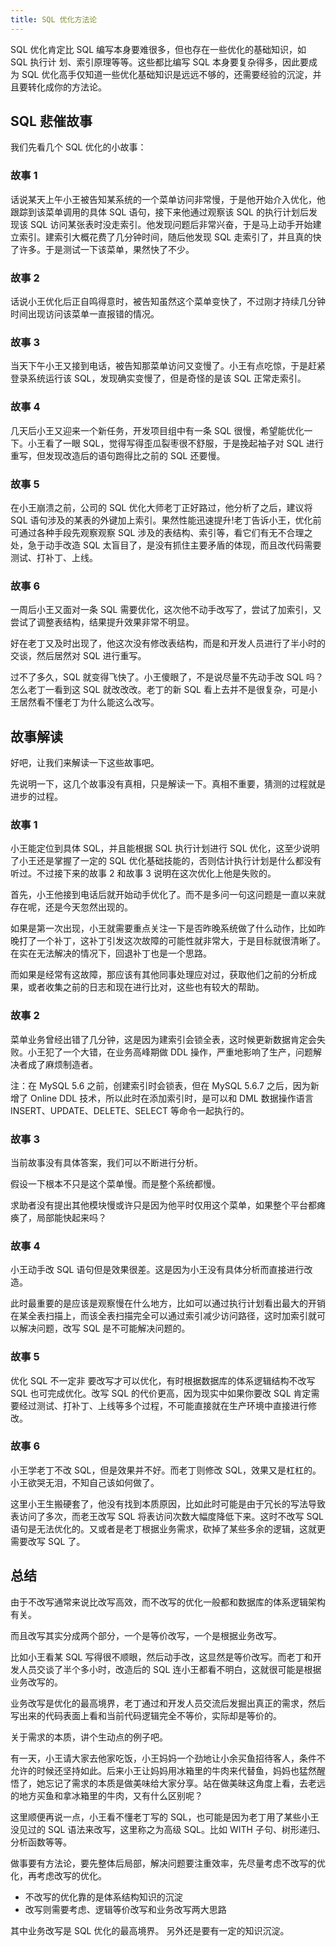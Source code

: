 ```yaml
---
title: SQL 优化方法论
---
```


SQL 优化肯定比 SQL 编写本身要难很多，但也存在一些优化的基础知识，如 SQL 执行计 划、索引原理等等。这些都比编写 SQL 本身要复杂得多，因此要成为 SQL 优化高手仅知道一些优化基础知识是远远不够的，还需要经验的沉淀，并且要转化成你的方法论。

## SQL 悲催故事

我们先看几个 SQL 优化的小故事：

### 故事 1

话说某天上午小王被告知某系统的一个菜单访问非常慢，于是他开始介入优化，他跟踪到该菜单调用的具体 SQL 语句，接下来他通过观察该 SQL 的执行计划后发现该 SQL 访问某张表时没走索引。他发现问题后非常兴奋，于是马上动手开始建立索引。建索引大概花费了几分钟时间，随后他发现 SQL 走索引了，并且真的快了许多。于是测试一下该菜单，果然快了不少。

### 故事 2

话说小王优化后正自鸣得意时，被告知虽然这个菜单变快了，不过刚才持续几分钟时间出现访问该菜单一直报错的情况。

### 故事 3

当天下午小王又接到电话，被告知那菜单访问又变慢了。小王有点吃惊，于是赶紧登录系统运行该 SQL，发现确实变慢了，但是奇怪的是该 SQL 正常走索引。

### 故事 4

几天后小王又迎来一个新任务，开发项目组中有一条 SQL 很慢，希望能优化一下。小王看了一眼 SQL，觉得写得歪瓜裂枣很不舒服，于是挽起袖子对 SQL 进行重写，但发现改造后的语句跑得比之前的 SQL 还要慢。

### 故事 5

在小王崩溃之前，公司的 SQL 优化大师老丁正好路过，他分析了之后，建议将 SQL 语句涉及的某表的外键加上索引。果然性能迅速提升!老丁告诉小王，优化前可通过各种手段先观察观察 SQL 涉及的表结构、索引等，看它们有无不合理之处，急于动手改造 SQL 太盲目了，是没有抓住主要矛盾的体现，而且改代码需要测试、打补丁、上线。

### 故事 6

一周后小王又面对一条 SQL 需要优化，这次他不动手改写了，尝试了加索引，又尝试了调整表结构，结果提升效果非常不明显。

好在老丁又及时出现了，他这次没有修改表结构，而是和开发人员进行了半小时的交谈，然后居然对 SQL 进行重写。

过不了多久，SQL 就变得飞快了。小王傻眼了，不是说尽量不先动手改 SQL 吗？怎么老丁一看到这 SQL 就改改改。老丁的新 SQL 看上去并不是很复杂，可是小王居然看不懂老丁为什么能这么改写。


## 故事解读

好吧，让我们来解读一下这些故事吧。

先说明一下，这几个故事没有真相，只是解读一下。真相不重要，猜测的过程就是进步的过程。

### 故事 1 

小王能定位到具体 SQL，并且能根据 SQL 执行计划进行 SQL 优化，这至少说明了小王还是掌握了一定的 SQL 优化基础技能的，否则估计执行计划是什么都没有听过。不过接下来的故事 2 和故事 3 说明在这次优化上他是失败的。

首先，小王他接到电话后就开始动手优化了。而不是多问一句这问题是一直以来就存在呢，还是今天忽然出现的。

如果是第一次出现，小王就需要重点关注一下是否昨晚系统做了什么动作，比如昨晚打了一个补丁，这补丁引发这次故障的可能性就非常大，于是目标就很清晰了。在实在无法解决的情况下，回退补丁也是一个思路。

而如果是经常有这故障，那应该有其他同事处理应对过，获取他们之前的分析成果，或者收集之前的日志和现在进行比对，这些也有较大的帮助。

### 故事 2

菜单业务曾经出错了几分钟，这是因为建索引会锁全表，这时候更新数据肯定会失败。小王犯了一个大错，在业务高峰期做 DDL 操作，严重地影响了生产，问题解决者成了麻烦制造者。

注：在 MySQL 5.6 之前，创建索引时会锁表，但在 MySQL 5.6.7 之后，因为新增了 Online DDL 技术，所以此时在添加索引时，是可以和 DML 数据操作语言 INSERT、UPDATE、DELETE、SELECT 等命令一起执行的。

### 故事 3

当前故事没有具体答案，我们可以不断进行分析。

假设一下根本不只是这个菜单慢。而是整个系统都慢。

求助者没有提出其他模块慢或许只是因为他平时仅用这个菜单，如果整个平台都瘫痪了，局部能快起来吗？

### 故事 4

小王动手改 SQL 语句但是效果很差。这是因为小王没有具体分析而直接进行改造。

此时最重要的是应该是观察慢在什么地方，比如可以通过执行计划看出最大的开销在某全表扫描上，而该全表扫描完全可以通过索引减少访问路径，这时加索引就可以解决问题，改写 SQL 是不可能解决问题的。

### 故事 5 

优化 SQL 不一定非 要改写才可以优化，有时根据数据库的体系逻辑结构不改写 SQL 也可完成优化。改写 SQL 的代价更高，因为现实中如果你要改 SQL 肯定需要经过测试、打补丁、上线等多个过程，不可能直接就在生产环境中直接进行修改。

### 故事 6

小王学老丁不改 SQL，但是效果并不好。而老丁则修改 SQL，效果又是杠杠的。小王欲哭无泪，不知自己该如何做了。

这里小王生搬硬套了，他没有找到本质原因，比如此时可能是由于冗长的写法导致表访问了多次，而老王改写 SQL 将表访问次数大幅度降低下来。这时不改写 SQL 语句是无法优化的。又或者是老丁根据业务需求，砍掉了某些多余的逻辑，这就更需要改写 SQL 了。


## 总结

由于不改写通常来说比改写高效，而不改写的优化一般都和数据库的体系逻辑架构有关。

而且改写其实分成两个部分，一个是等价改写，一个是根据业务改写。

比如小王看某 SQL 写得很不顺眼，然后动手改，这显然是等价改写。而老丁和开发人员交谈了半个多小时，改造后的 SQL 连小王都看不明白，这就很可能是根据业务改写的。

业务改写是优化的最高境界，老丁通过和开发人员交流后发掘出真正的需求，然后写出来的代码表面上看和当前代码逻辑完全不等价，实际却是等价的。

关于需求的本质，讲个生动点的例子吧。


有一天，小王请大家去他家吃饭，小王妈妈一个劲地让小余买鱼招待客人，条件不允许的时候还坚持如此。后来小王让妈妈用冰箱里的牛肉来代替鱼，妈妈也猛然醒悟了，她忘记了需求的本质是做美味给大家分享。站在做美昧这角度上看，去老远的地方买鱼和拿冰箱里的牛肉，又有什么区别呢？

这里顺便再说一点，小王看不懂老丁写的 SQL，也可能是因为老丁用了某些小王没见过的 SQL 语法来改写，这里称之为高级 SQL。比如 WITH 子句、树形递归、分析函数等等。

做事要有方法论，要先整体后局部，解决问题要注重效率，先尽量考虑不改写的优化，再考虑改写的优化。

- 不改写的优化靠的是体系结构知识的沉淀
- 改写则需要考虑、逻辑等价改写和业务改写两大思路

其中业务改写是 SQL 优化的最高境界。 另外还是要有一定的知识沉淀。